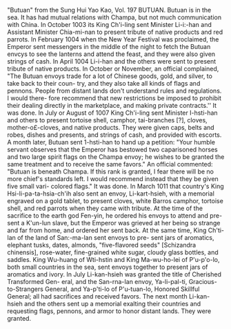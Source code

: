 "Butuan" from the Sung Hui Yao Kao, Vol. 197
BUTUAN. Butuan is in the sea. It has had mutual relations
with Champa, but not much communication with China.
In October 1003 its King Ch'i-ling sent Minister Li-i:-han and
Assistant Minister Chia-mi-nan to present tribute of native products
and red parrots. In February 1004 when the New Year Festival was
proclaimed, the Emperor sent messengers in the middle of the night
to fetch the Butuan envcys to see the lanterns and attend the feast,
and they were also given strings of cash. In April 1004 Li-i-han and
the others were sent to present tribute of native products. In October
or November, an official complained, "The Butuan envoys trade for
a lot of Chinese goods, gold, and silver, to take back to their coun-
try, and they also take all kinds of flags and pennons. People from
distant lands don't understand rules and regulations. I would there-
fore recommend that new restrictions be imposed to prohibit their
dealing directly in the marketplace, and making private contracts.''
It was done.
In July or August of 1007 King Ch'i-ling sent Minister I-hsti-han
and others to present tortoise shell, camphor, tai-branches [?], cloves,
mother-o£-cloves, and native products. They were given caps, belts
and robes, dishes and presents, and strings of cash, and provided with
escorts. A month later, Butuan sent 1-hsti-han to hand up a petition:
"Your humble servant observes that the Emperor has bestowed two
caparisoned horses and two large spirit flags on the Champa envoy;
he wishes to be granted the same treatment and to receive the same
favors." An official commented: "Butuan is beneath Champa. If
this rank is granted, I fear there will be no more chief's standards
left. I would recommend instead that they be given five small vari-
colored flags." It was done.
In March 1011 that country's King Hsi-li-pa-ta-hsia-ch'ih also
sent an envoy, Li-kart-hsieh, with a memorial engraved on a gold
tablet, to present cloves, white Barros camphor, tortoise shell, and
red parrots when they came with tribute. At the time of the sacrifice
to the earth god Fen-yin, he ordered his envoys to attend and pre-
sent a K'un-lun slave, but the Emperor was grieved at her being so
strange and far from home, and ordered her sent back. At the same
time, King Ch'ti-lan of the land of San:-ma-lan sent envoys to pre-
sent jars of aromatics, elephant tusks, dates, almonds, "five-flavored
seeds" [Schizandra chinensis], rose-water, fine-grained white sugar,
cloudy glass bottles, and saddles. King Wu-huang of Wti-hstin and
King Ma-wu-ho-lei of P'u-p'o-lo, both small countries in the sea,
sent envoys together to present jars of aromatics and ivory. In July
Li-kan-hsieh was granted the title of Cherished Transformed Gen-
eral, and the San-rna-Ian envoy, Ya-li-pal-ti, Gracious-to-Strangers
General, and Ya-p'ti-lo of P'u-tuan-lo, Honored Skillful General; all
had sacrifices and received favors. The next month Li-kan-hsieh and
the others sent up a memorial exalting their countries and requesting
flags, pennons, and armor to honor distant lands. They were granted.